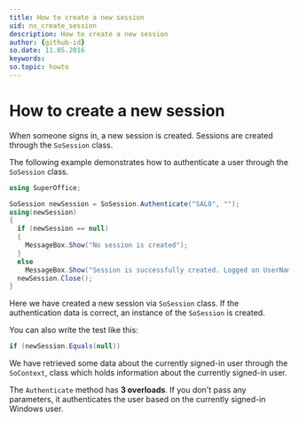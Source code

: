 ```yaml
---
title: How to create a new session
uid: ns_create_session
description: How to create a new session
author: {github-id}
so.date: 11.05.2016
keywords:
so.topic: howto
---
```


# How to create a new session

When someone signs in, a new session is created. Sessions are created through the `SoSession` class.

The following example demonstrates how to authenticate a user through the `SoSession` class.

```csharp
using SuperOffice;

SoSession newSession = SoSession.Authenticate("SAL0", "");
using(newSession)
{
  if (newSession == null)
  {
    MessageBox.Show("No session is created");
  }
  else
    MessageBox.Show("Session is successfully created. Logged on UserName is " + SoContext.CurrentIdentity.Name);
  newSession.Close();
}
```

Here we have created a new session via `SoSession` class. If the authentication data is correct, an instance of the `SoSession` is created.

You can also write the test like this:

```csharp
if (newSession.Equals(null))
```

We have retrieved some data about the currently signed-in user through the `SoContext`, class which holds information about the currently signed-in user.

The `Authenticate` method has **3 overloads**. If you don't pass any parameters, it authenticates the user based on the currently signed-in Windows user.
